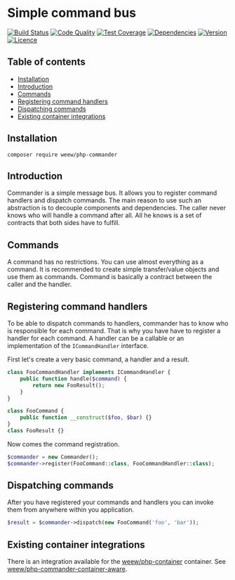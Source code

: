 # Simple command bus

[![Build Status](https://img.shields.io/travis/weew/php-commander.svg)](https://travis-ci.org/weew/php-commander)
[![Code Quality](https://img.shields.io/scrutinizer/g/weew/php-commander.svg)](https://scrutinizer-ci.com/g/weew/php-commander)
[![Test Coverage](https://img.shields.io/coveralls/weew/php-commander.svg)](https://coveralls.io/github/weew/php-commander)
[![Dependencies](https://img.shields.io/versioneye/d/php/weew:php-commander.svg)](https://versioneye.com/php/weew:php-commander)
[![Version](https://img.shields.io/packagist/v/weew/php-commander.svg)](https://packagist.org/packages/weew/php-commander)
[![Licence](https://img.shields.io/packagist/l/weew/php-commander.svg)](https://packagist.org/packages/weew/php-commander)

## Table of contents

- [Installation](#installation)
- [Introduction](#introduction)
- [Commands](#commands)
- [Registering command handlers](#registering-command-handlers)
- [Dispatching commands](#dispatching-commands)
- [Existing container integrations](#existing-container-integrations)

## Installation

`composer require weew/php-commander`

## Introduction

Commander is a simple message bus. It allows you to register command handlers and dispatch commands. The main reason to use such an abstraction is to decouple components and dependencies. The caller never knows who will handle a command after all. All he knows is a set of contracts that both sides have to fulfill.

## Commands

A command has no restrictions. You can use almost everything as a command. It is recommended to create simple transfer/value objects and use them as commands. Command is basically a contract between the caller and the handler.

## Registering command handlers

To be able to dispatch commands to handlers, commander has to know who is responsible for each command. That is why you have have to register a handler for each command. A handler can be a callable or an implementation of the `ICommandHandler` interface.

First let's create a very basic command, a handler and a result.

```php
class FooCommandHandler implements ICommandHandler {
    public function handle($command) {
        return new FooResult();
    }
}

class FooCommand {
    public function __construct($foo, $bar) {}
}
class FooResult {}
```

Now comes the command registration.

```php
$commander = new Commander();
$commander->register(FooCommand::class, FooCommandHandler::class);
```

## Dispatching commands

After you have registered your commands and handlers you can invoke them from anywhere within you application.

```php
$result = $commander->dispatch(new FooCommand('foo', 'bar'));
```

## Existing container integrations

There is an integration available for the [weew/php-container](https://github.com/weew/php-container) container. See [weew/php-commander-container-aware](https://github.com/weew/php-commander-container-aware).
